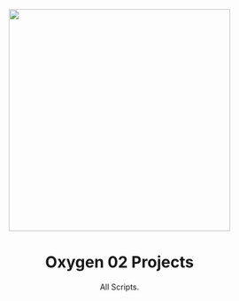 <div align="center">
  <a href="https://luna.liriliri.io/" target="_blank">
    <img src="[https://w7.pngwing.com/pngs/63/813/png-transparent-computer-icons-oxygen-symbol-miscellaneous-text-logo.png]" width="400">
  </a>
</div>

<h1 align="center">Oxygen 02 Projects</h1>

<div align="center">

All Scripts.
